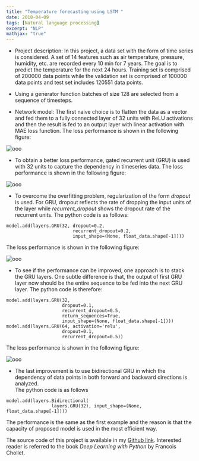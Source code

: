 ```yaml
---
title: "Temperature forecasting using LSTM "
date: 2018-04-09
tags: [Natural language processing]
excerpt: "NLP"
mathjax: "true"
---
```

* Project description:
In this project, a data set with the form of time series is considered. A set of 14 features such as air temperature, pressure, humidity, etc. are recorded every 10 min for 7 years. The goal is to predict the temperature for the next 24 hours. Training set is comprised of 200000 data points while the validation set is comprised of 100000 data points and test set includes 120551 data points.

* Using a generator function batches of size 128 are selected from a sequence of timesteps.      

* Network model: The first naive choice is to flatten the data as a vector and fed them to a fully connected layer of 32 units with ReLU activations and then the result is fed to an output layer with linear activation with MAE loss function.  The loss performance  is shown in the following figure:

<img src="{{ site.url }}{{ site.baseurl }}/images/Jena/loss.png" alt="ooo">

* To obtain a better loss performance, gated recurrent unit (GRU) is used with 32 units to capture the dependency in timeseries data.  The loss performance  is shown in the following figure:

<img src="{{ site.url }}{{ site.baseurl }}/images/Jena/loss2.png" alt="ooo">

* To overcome the overfitting problem, regularization of the form *dropout* is used. For GRU, dropout reflects the rate of dropping the input units of the layer while *recurrent_dropout* shows the dropout rate of the recurrent units. The python code is as follows:
```
model.add(layers.GRU(32, dropout=0.2,
                         recurrent_dropout=0.2,
                         input_shape=(None, float_data.shape[-1])))
```
The loss performance  is shown in the following figure:

<img src="{{ site.url }}{{ site.baseurl }}/images/Jena/loss3.png" alt="ooo">

* To see if the performance can be improved, one approach is to stack the GRU layers. One subtle difference is that, the output of first GRU layer now should be the entire sequence to be fed into the next GRU layer. The python code is therefore:
```
model.add(layers.GRU(32,
                     dropout=0.1,
                     recurrent_dropout=0.5,
                     return_sequences=True,
                     input_shape=(None, float_data.shape[-1])))
model.add(layers.GRU(64, activation='relu',
                     dropout=0.1,
                     recurrent_dropout=0.5))
```  
The loss performance  is shown in the following figure:

<img src="{{ site.url }}{{ site.baseurl }}/images/Jena/loss4.png" alt="ooo">

* The last improvement is to use bidirectional GRU in which the dependency of data points in both forward and backward directions is analyzed.   
The python code is as follows
```
model.add(layers.Bidirectional(
                 layers.GRU(32), input_shape=(None, float_data.shape[-1])))
```
The performance is the same as the first example and the reason is that the capacity of proposed model is used in the most efficient way.  

The source code of this project is available in my [Github link](https://github.com/MohammadrezaAzimi/Temperature-Forcasting-LSTM/blob/master/temperature-forecasting%20using%20LSTM%20.ipynb). Interested reader is referred to the book *Deep Learning with Python* by Francois Chollet.         
